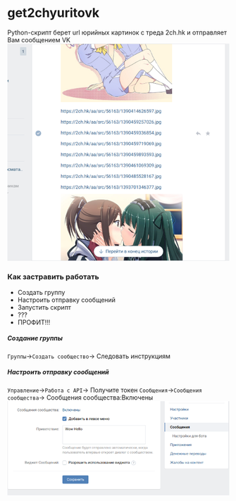 # get2chyuritovk
Python-скрипт берет url юрийных картинок с треда 2ch.hk и отправляет Вам сообщением VK
![screenshot of sample](https://github.com/Enteller/get2chyuritovk/blob/master/Screenshot_20190309_135903.png?raw=true)

### Как застравить работать
* Создать группу
* Настроить отправку сообщений
* Запустить скрипт 
* ???
* ПРОФИТ!!!
##### Создание группы
`Группы`->`Создать сообщество`-> Следовать инструкциям
##### Настроить отправку сообщений
`Управление`->`Работа с API`-> Получите токен
`Сообщения`->`Сообщения сообщества`-> Сообщения сообщества:Включены
![screenshot of sample](https://github.com/Enteller/get2chyuritovk/blob/master/Screenshot_20190309_135624.png?raw=true)
